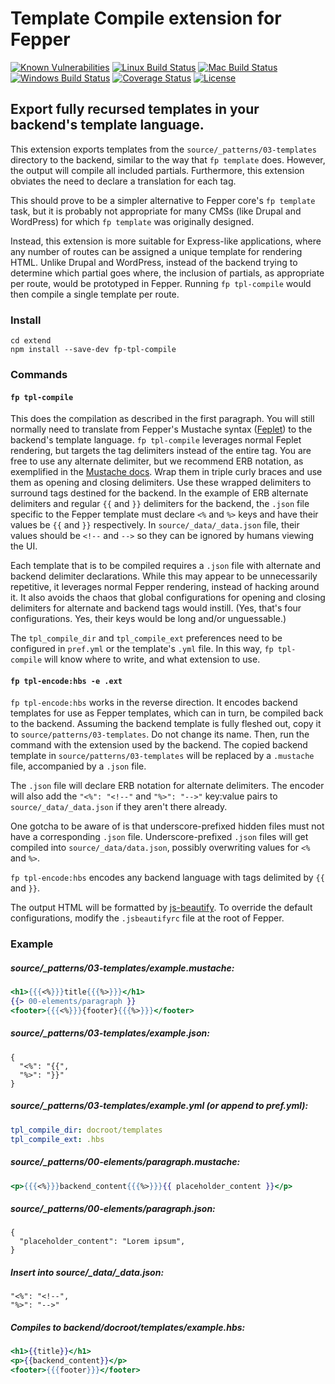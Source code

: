 # Template Compile extension for Fepper

[![Known Vulnerabilities][snyk-image]][snyk-url]
[![Linux Build Status][linux-image]][linux-url]
[![Mac Build Status][mac-image]][mac-url]
[![Windows Build Status][windows-image]][windows-url]
[![Coverage Status][coveralls-image]][coveralls-url]
[![License][license-image]][license-url]

## Export fully recursed templates in your backend's template language.

This extension exports templates from the `source/_patterns/03-templates` 
directory to the backend, similar to the way that `fp template` does. However, 
the output will compile all included partials. Furthermore, this extension 
obviates the need to declare a translation for each tag.

This should prove to be a simpler alternative to Fepper core's `fp template` 
task, but it is probably not appropriate for many CMSs (like Drupal and 
WordPress) for which `fp template` was originally designed.

Instead, this extension is more suitable for Express-like applications, where 
any number of routes can be assigned a unique template for rendering HTML. 
Unlike Drupal and WordPress, instead of the backend trying to determine which 
partial goes where, the inclusion of partials, as appropriate per route, would 
be prototyped in Fepper. Running `fp tpl-compile` would then compile a single 
template per route.

### Install

```shell
cd extend
npm install --save-dev fp-tpl-compile
```

### Commands

#### `fp tpl-compile`

This does the compilation as described in the first paragraph. You will still 
normally need to translate from Fepper's Mustache syntax 
(<a href="https://github.com/electric-eloquence/feplet" target="_blank">Feplet</a>) 
to the backend's template language. `fp tpl-compile` leverages normal Feplet 
rendering, but targets the tag delimiters instead of the entire tag. You are 
free to use any alternate delimiter, but we recommend ERB notation, as 
exemplified in the 
<a href="https://mustache.github.io/mustache.5.html#Set-Delimiter" target="_blank">Mustache docs</a>. 
Wrap them in triple curly braces and use them as opening and closing delimiters. 
Use these wrapped delimiters to surround tags destined for the backend. In the 
example of ERB alternate delimiters and regular `{{` and `}}` delimiters for the 
backend, the `.json` file specific to the Fepper template must declare `<%` and 
`%>` keys and have their values be `{{` and `}}` respectively. In 
`source/_data/_data.json` file, their values should be `<!--` and `-->` so they 
can be ignored by humans viewing the UI.

Each template that is to be compiled requires a `.json` file with alternate and 
backend delimiter declarations. While this may appear to be unnecessarily 
repetitive, it leverages normal Fepper rendering, instead of hacking around it. 
It also avoids the chaos that global configurations for opening and closing 
delimiters for alternate and backend tags would instill. (Yes, that's four 
configurations. Yes, their keys would be long and/or unguessable.)

The `tpl_compile_dir` and `tpl_compile_ext` preferences need to be configured in 
`pref.yml` or the template's `.yml` file. In this way, `fp tpl-compile` will 
know where to write, and what extension to use.

#### `fp tpl-encode:hbs -e .ext`

`fp tpl-encode:hbs` works in the reverse direction. It encodes backend templates 
for use as Fepper templates, which can in turn, be compiled back to the backend. 
Assuming the backend template is fully fleshed out, copy it to 
`source/patterns/03-templates`. Do not change its name. Then, run the command 
with the extension used by the backend. The copied backend template in 
`source/patterns/03-templates` will be replaced by a `.mustache` file, 
accompanied by a `.json` file.

The `.json` file will declare ERB notation for alternate delimiters. The encoder 
will also add the `"<%": "<!--"` and `"%>": "-->"` key:value pairs to 
`source/_data/_data.json` if they aren't there already.

One gotcha to be aware of is that underscore-prefixed hidden files must not have 
a corresponding `.json` file. Underscore-prefixed `.json` files will get 
compiled into `source/_data/data.json`, possibly overwriting values for `<%` and 
`%>`.

`fp tpl-encode:hbs` encodes any backend language with tags delimited by `{{` and 
`}}`.

The output HTML will be formatted by 
<a href="https://github.com/beautify-web/js-beautify" target="_blank">js-beautify</a>. 
To override the default configurations, modify the `.jsbeautifyrc` file at the 
root of Fepper.

### Example

##### source/\_patterns/03-templates/example.mustache:

```handlebars
<h1>{{{<%}}}title{{{%>}}}</h1>
{{> 00-elements/paragraph }}
<footer>{{{<%}}}{footer}{{{%>}}}</footer>
```

##### source/\_patterns/03-templates/example.json:

```
{
  "<%": "{{",
  "%>": "}}"
}
```

##### source/\_patterns/03-templates/example.yml (or append to pref.yml):

```yaml
tpl_compile_dir: docroot/templates
tpl_compile_ext: .hbs
```

##### source/\_patterns/00-elements/paragraph.mustache:

```handlebars
<p>{{{<%}}}backend_content{{{%>}}}{{ placeholder_content }}</p>
```

##### source/\_patterns/00-elements/paragraph.json:

```
{
  "placeholder_content": "Lorem ipsum",
}
```

##### Insert into source/\_data/\_data.json:

```
"<%": "<!--",
"%>": "-->"
```

##### Compiles to backend/docroot/templates/example.hbs:

```handlebars
<h1>{{title}}</h1>
<p>{{backend_content}}</p>
<footer>{{{footer}}}</footer>
```

[snyk-image]: https://snyk.io/test/github/electric-eloquence/fp-tpl-compile/master/badge.svg
[snyk-url]: https://snyk.io/test/github/electric-eloquence/fp-tpl-compile/master

[linux-image]: https://github.com/electric-eloquence/fp-tpl-compile/workflows/Linux%20build/badge.svg?branch=master
[linux-url]: https://github.com/electric-eloquence/fp-tpl-compile/actions?query=workflow%3A"Linux+build"

[mac-image]: https://github.com/electric-eloquence/fp-tpl-compile/workflows/Mac%20build/badge.svg?branch=master
[mac-url]: https://github.com/electric-eloquence/fp-tpl-compile/actions?query=workflow%3A"Mac+build"

[windows-image]: https://github.com/electric-eloquence/fp-tpl-compile/workflows/Windows%20build/badge.svg?branch=master
[windows-url]: https://github.com/electric-eloquence/fp-tpl-compile/actions?query=workflow%3A"Windows+build"

[coveralls-image]: https://img.shields.io/coveralls/electric-eloquence/fp-tpl-compile/master.svg
[coveralls-url]: https://coveralls.io/r/electric-eloquence/fp-tpl-compile

[license-image]: https://img.shields.io/github/license/electric-eloquence/fp-tpl-compile.svg
[license-url]: https://raw.githubusercontent.com/electric-eloquence/fp-tpl-compile/master/LICENSE
